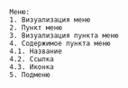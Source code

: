 	Меню:
	1. Визуализация меню
	2. Пункт меню
	3. Визуализация пункта меню
	4. Содержимое пункта меню
	4.1. Название
	4.2. Ссылка
	4.3. Иконка
	5. Подменю